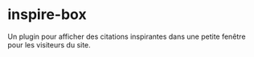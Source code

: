 # inspire-box
Un plugin pour afficher des citations inspirantes dans une petite fenêtre pour les visiteurs du site.
